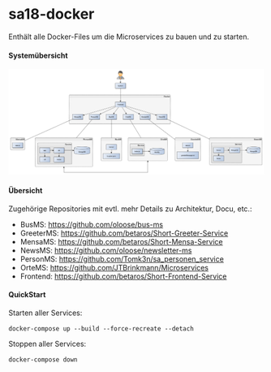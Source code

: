 # sa18-docker
Enthält alle Docker-Files um die Microservices zu bauen und zu starten.


#### Systemübersicht
![Systemübersicht](https://github.com/rzirk/sa18-docker/blob/master/docu/Softwarearchitektur_Ubersicht_System_Bausteinsicht.png)

#### Übersicht
Zugehörige Repositories mit evtl. mehr Details zu Architektur, Docu, etc.:
* BusMS: https://github.com/oloose/bus-ms
* GreeterMS: https://github.com/betaros/Short-Greeter-Service
* MensaMS: https://github.com/betaros/Short-Mensa-Service
* NewsMS: https://github.com/oloose/newsletter-ms
* PersonMS: https://github.com/Tomk3n/sa_personen_service
* OrteMS: https://github.com/JTBrinkmann/Microservices
* Frontend: https://github.com/betaros/Short-Frontend-Service

#### QuickStart
Starten aller Services:
```
docker-compose up --build --force-recreate --detach

```

Stoppen aller Services:
```
docker-compose down

```
